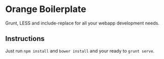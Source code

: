 Orange Boilerplate
==================

Grunt, LESS and include-replace for all your webapp development needs.

Instructions
------------

Just run `npm install` and `bower install` and your ready to `grunt serve`.